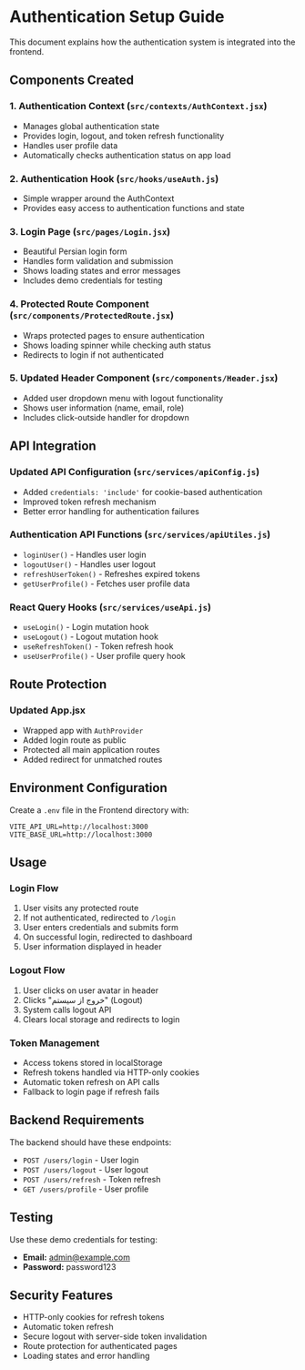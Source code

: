 # Authentication Setup Guide

This document explains how the authentication system is integrated into the frontend.

## Components Created

### 1. Authentication Context (`src/contexts/AuthContext.jsx`)
- Manages global authentication state
- Provides login, logout, and token refresh functionality
- Handles user profile data
- Automatically checks authentication status on app load

### 2. Authentication Hook (`src/hooks/useAuth.js`)
- Simple wrapper around the AuthContext
- Provides easy access to authentication functions and state

### 3. Login Page (`src/pages/Login.jsx`)
- Beautiful Persian login form
- Handles form validation and submission
- Shows loading states and error messages
- Includes demo credentials for testing

### 4. Protected Route Component (`src/components/ProtectedRoute.jsx`)
- Wraps protected pages to ensure authentication
- Shows loading spinner while checking auth status
- Redirects to login if not authenticated

### 5. Updated Header Component (`src/components/Header.jsx`)
- Added user dropdown menu with logout functionality
- Shows user information (name, email, role)
- Includes click-outside handler for dropdown

## API Integration

### Updated API Configuration (`src/services/apiConfig.js`)
- Added `credentials: 'include'` for cookie-based authentication
- Improved token refresh mechanism
- Better error handling for authentication failures

### Authentication API Functions (`src/services/apiUtiles.js`)
- `loginUser()` - Handles user login
- `logoutUser()` - Handles user logout
- `refreshUserToken()` - Refreshes expired tokens
- `getUserProfile()` - Fetches user profile data

### React Query Hooks (`src/services/useApi.js`)
- `useLogin()` - Login mutation hook
- `useLogout()` - Logout mutation hook
- `useRefreshToken()` - Token refresh hook
- `useUserProfile()` - User profile query hook

## Route Protection

### Updated App.jsx
- Wrapped app with `AuthProvider`
- Added login route as public
- Protected all main application routes
- Added redirect for unmatched routes

## Environment Configuration

Create a `.env` file in the Frontend directory with:

```env
VITE_API_URL=http://localhost:3000
VITE_BASE_URL=http://localhost:3000
```

## Usage

### Login Flow
1. User visits any protected route
2. If not authenticated, redirected to `/login`
3. User enters credentials and submits form
4. On successful login, redirected to dashboard
5. User information displayed in header

### Logout Flow
1. User clicks on user avatar in header
2. Clicks "خروج از سیستم" (Logout)
3. System calls logout API
4. Clears local storage and redirects to login

### Token Management
- Access tokens stored in localStorage
- Refresh tokens handled via HTTP-only cookies
- Automatic token refresh on API calls
- Fallback to login page if refresh fails

## Backend Requirements

The backend should have these endpoints:
- `POST /users/login` - User login
- `POST /users/logout` - User logout  
- `POST /users/refresh` - Token refresh
- `GET /users/profile` - User profile

## Testing

Use these demo credentials for testing:
- **Email:** admin@example.com
- **Password:** password123

## Security Features

- HTTP-only cookies for refresh tokens
- Automatic token refresh
- Secure logout with server-side token invalidation
- Route protection for authenticated pages
- Loading states and error handling
